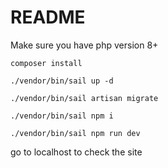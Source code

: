 # README

Make sure you have php version 8+

`composer install`

`./vendor/bin/sail up -d`

`./vendor/bin/sail artisan migrate`

`./vendor/bin/sail npm i`

`./vendor/bin/sail npm run dev`

go to localhost to check the site



